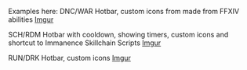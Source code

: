 Examples here:
DNC/WAR Hotbar, custom icons from made from FFXIV abilities
[Imgur](https://i.imgur.com/tqYZA7Q.png)

SCH/RDM Hotbar with cooldown, showing timers, custom icons and shortcut to Immanence Skillchain Scripts
[Imgur](https://i.imgur.com/OMWVCnV.png)

RUN/DRK Hotbar, custom icons
[Imgur](https://i.imgur.com/9U7VDO5.png)

